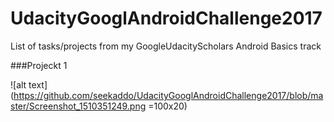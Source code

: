 # UdacityGooglAndroidChallenge2017
List of tasks/projects from my GoogleUdacityScholars Android Basics track

###Projeckt 1

![alt text](https://github.com/seekaddo/UdacityGooglAndroidChallenge2017/blob/master/Screenshot_1510351249.png =100x20)
